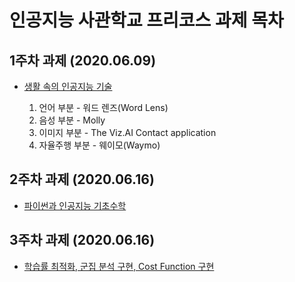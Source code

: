 # 인공지능 사관학교 프리코스 과제 목차

## 1주차 과제 (2020.06.09)
- [생활 속의 인공지능 기술](https://colab.research.google.com/github/ilkangna/Whistle/blob/master/%EC%83%9D%ED%99%9C_%EC%86%8D_%EC%9D%B8%EA%B3%B5%EC%A7%80%EB%8A%A5_%EA%B8%B0%EC%88%A0.ipynb)

  1. 언어 부분 - 워드 렌즈(Word Lens)
  2. 음성 부분 - Molly
  3. 이미지 부분 - The Viz.AI Contact application
  4. 자율주행 부분 - 웨이모(Waymo)

## 2주차 과제 (2020.06.16)
- [파이썬과 인공지능 기초수학](https://colab.research.google.com/drive/1PFajW5n8g7_3crtbhmztviclBJzFksF8)

## 3주차 과제 (2020.06.16)
- [학습률 최적화, 군집 분석 구현, Cost Function 구현](https://colab.research.google.com/drive/1V7A6_GOQzwsnC6lsGusakVDnlcy1owFS#scrollTo=iKpEGob-4EbZ)
